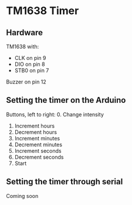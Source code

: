 TM1638 Timer
============

Hardware
--------

TM1638 with:
* CLK on pin 9
* DIO on pin 8
* STB0 on pin 7

Buzzer on pin 12

Setting the timer on the Arduino
--------------------------------

Buttons, left to right:
0. Change intensity
1. Increment hours
2. Decrement hours
3. Increment minutes
4. Decrement minutes
5. Increment seconds
6. Decrement seconds
7. Start

Setting the timer through serial
--------------------------------

Coming soon

